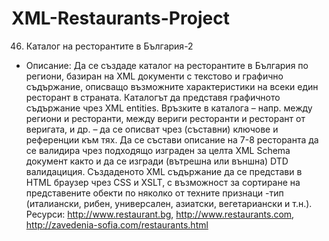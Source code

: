 # XML-Restaurants-Project

46. Каталог на ресторантите в България-2
- Описание: Да се създаде каталог на ресторантите в България по региони, базиран на XML документи с текстово и графично съдържание, описващо възможните характеристики на всеки един ресторант в страната. Каталогът да представя графичното съдържание чрез XML entities. Връзките в каталога – напр. между региони и ресторанти, между вериги ресторанти и ресторант от веригата, и др. – да се описват чрез (съставни) ключове и референции към тях. Да се състави описание на 7-8 ресторанта да се валидира чрез подходящо изграден за целта XML Schema документ както и да се изгради (вътрешна или външна) DTD валидациция. Създаденото XML съдържание да се представи в HTML браузер чрез CSS и XSLT, с възможност за сортиране на представените обекти по няколко от техните признаци -тип (италиански, рибен, универсален, азиатски, вегетариански и т.н.). Ресурси: http://www.restaurant.bg, http://www.restaurants.com, http://zavedenia-sofia.com/restaurants.html

